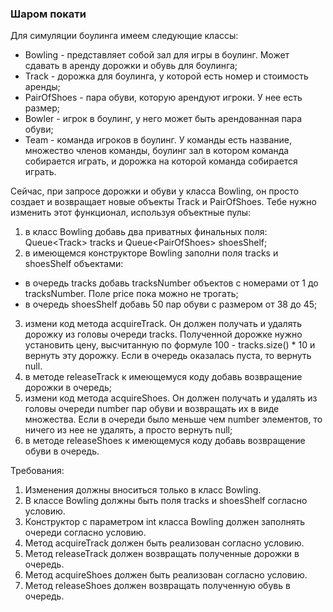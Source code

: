 ### Шаром покати

Для симуляции боулинга имеем следующие классы:
- Bowling - представляет собой зал для игры в боулинг. Может сдавать в аренду дорожки и обувь для боулинга;
- Track - дорожка для боулинга, у которой есть номер и стоимость аренды;
- PairOfShoes - пара обуви, которую арендуют игроки. У нее есть размер;
- Bowler - игрок в боулинг, у него может быть арендованная пара обуви;
- Team - команда игроков в боулинг. У команды есть название, множество членов команды,
боулинг зал в котором команда собирается играть, и дорожка на которой команда собирается играть.

Сейчас, при запросе дорожки и обуви у класса Bowling, он просто создает и возвращает новые объекты Track и PairOfShoes.
Тебе нужно изменить этот функционал, используя объектные пулы:
1) в класс Bowling добавь два приватных финальных поля: Queue&lt;Track&gt; tracks и Queue&lt;PairOfShoes&gt; shoesShelf;
2) в имеющемся конструкторе Bowling заполни поля tracks и shoesShelf объектами:
- в очередь tracks добавь tracksNumber объектов с номерами от 1 до tracksNumber. Поле price пока можно не трогать;
- в очередь shoesShelf добавь 50 пар обуви с размером от 38 до 45;
3) измени код метода acquireTrack. Он должен получать и удалять дорожку из головы очереди tracks.
Полученной дорожке нужно установить цену, высчитанную по формуле 100 - tracks.size() * 10 и вернуть эту дорожку.
Если в очередь оказалась пуста, то вернуть null.
4) в методе releaseTrack к имеющемуся коду добавь возвращение дорожки в очередь;
5) измени код метода acquireShoes. Он должен получать и удалять из головы очереди number пар обуви и возвращать их
в виде множества. Если в очереди было меньше чем number элементов, то ничего из нее не удалять, а просто вернуть null;
6) в методе releaseShoes к имеющемуся коду добавь возвращение обуви в очередь.


Требования:
1.	Изменения должны вноситься только в класс Bowling.
2.	В классе Bowling должны быть поля tracks и shoesShelf согласно условию.
3.	Конструктор с параметром int класса Bowling должен заполнять очереди согласно условию.
4.	Метод acquireTrack должен быть реализован согласно условию.
5.	Метод releaseTrack должен возвращать полученные дорожки в очередь.
6.	Метод acquireShoes должен быть реализован согласно условию.
7.	Метод releaseShoes должен возвращать полученную обувь в очередь.


